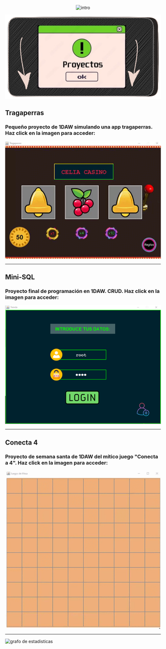 <p align="center">
   <img src="https://readme-typing-svg.demolab.com?font=ITIM&size=48&duration=4000&pause=150&color=0BCE0E&background=020719F9&center=true&vCenter=true&random=false&width=1100&height=100&lines=%F0%9F%92%A0%E2%80%8B%C2%A1Hello+World!%F0%9F%92%A0%E2%80%8B;%222%22+%2B+2+%3D+22%3F!%F0%9F%A4%94%E2%80%8B;%222%22+*+2+%3D+4%3F!%F0%9F%98%B1%E2%80%8B%E2%80%8B;Welcome+to+JavaScript+%F0%9F%A4%A3%E2%80%8B" alt="intro" />
</p>

<p align="center">
    <img src="imagenes/portada2.png" alt="Proyecto 1">
</p>

## Tragaperras
### Pequeño proyecto de 1DAW simulando una app tragaperras. Haz click en la imagen para acceder:
<div align="center">
<a href="https://github.com/Maax3/Tragaperras_1DAW">
<img src="imagenes/tragaperras.gif" alt="Proyecto 1">
</a></div>

<hr/>

## Mini-SQL
### Proyecto final de programación en 1DAW. CRUD. Haz click en la imagen para acceder:
<div align="center">
<a href="https://github.com/Maax3/Aplicacion_BDD_1DAW">
<img src="imagenes/appBDD2.png" alt="Proyecto 2">
</a></div>

<hr/>

## Conecta 4
### Proyecto de semana santa de 1DAW del mítico juego "Conecta a 4". Haz click en la imagen para acceder:

<div align="center">
<a href="https://github.com/Maax3/Conecta4_1DAW">
<img src="imagenes/conecta4.gif" alt="Proyecto 3">
</a></div><hr>


![grafo de estadisticas](https://github-readme-activity-graph.vercel.app/graph?username=Maax3&bg_color=1F222E&color=57C3E1&line=0ACE0D&point=FFFFFF&hide_border=true")

